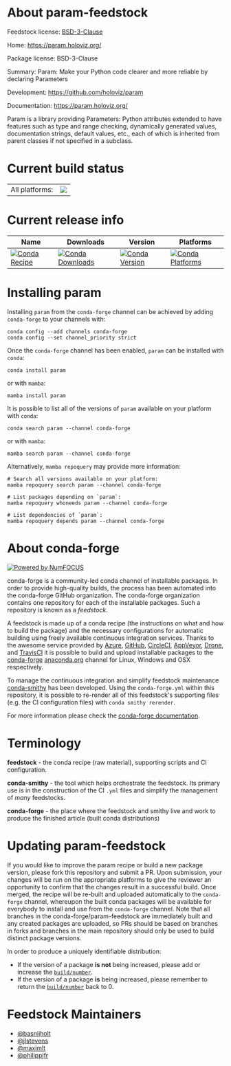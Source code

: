 About param-feedstock
=====================

Feedstock license: [BSD-3-Clause](https://github.com/conda-forge/param-feedstock/blob/main/LICENSE.txt)

Home: https://param.holoviz.org/

Package license: BSD-3-Clause

Summary: Param: Make your Python code clearer and more reliable by declaring Parameters

Development: https://github.com/holoviz/param

Documentation: https://param.holoviz.org/

Param is a library providing Parameters: Python attributes
extended to have features such as type and range checking,
dynamically generated values, documentation strings, default
values, etc., each of which is inherited from parent classes
if not specified in a subclass.


Current build status
====================


<table><tr><td>All platforms:</td>
    <td>
      <a href="https://dev.azure.com/conda-forge/feedstock-builds/_build/latest?definitionId=5240&branchName=main">
        <img src="https://dev.azure.com/conda-forge/feedstock-builds/_apis/build/status/param-feedstock?branchName=main">
      </a>
    </td>
  </tr>
</table>

Current release info
====================

| Name | Downloads | Version | Platforms |
| --- | --- | --- | --- |
| [![Conda Recipe](https://img.shields.io/badge/recipe-param-green.svg)](https://anaconda.org/conda-forge/param) | [![Conda Downloads](https://img.shields.io/conda/dn/conda-forge/param.svg)](https://anaconda.org/conda-forge/param) | [![Conda Version](https://img.shields.io/conda/vn/conda-forge/param.svg)](https://anaconda.org/conda-forge/param) | [![Conda Platforms](https://img.shields.io/conda/pn/conda-forge/param.svg)](https://anaconda.org/conda-forge/param) |

Installing param
================

Installing `param` from the `conda-forge` channel can be achieved by adding `conda-forge` to your channels with:

```
conda config --add channels conda-forge
conda config --set channel_priority strict
```

Once the `conda-forge` channel has been enabled, `param` can be installed with `conda`:

```
conda install param
```

or with `mamba`:

```
mamba install param
```

It is possible to list all of the versions of `param` available on your platform with `conda`:

```
conda search param --channel conda-forge
```

or with `mamba`:

```
mamba search param --channel conda-forge
```

Alternatively, `mamba repoquery` may provide more information:

```
# Search all versions available on your platform:
mamba repoquery search param --channel conda-forge

# List packages depending on `param`:
mamba repoquery whoneeds param --channel conda-forge

# List dependencies of `param`:
mamba repoquery depends param --channel conda-forge
```


About conda-forge
=================

[![Powered by
NumFOCUS](https://img.shields.io/badge/powered%20by-NumFOCUS-orange.svg?style=flat&colorA=E1523D&colorB=007D8A)](https://numfocus.org)

conda-forge is a community-led conda channel of installable packages.
In order to provide high-quality builds, the process has been automated into the
conda-forge GitHub organization. The conda-forge organization contains one repository
for each of the installable packages. Such a repository is known as a *feedstock*.

A feedstock is made up of a conda recipe (the instructions on what and how to build
the package) and the necessary configurations for automatic building using freely
available continuous integration services. Thanks to the awesome service provided by
[Azure](https://azure.microsoft.com/en-us/services/devops/), [GitHub](https://github.com/),
[CircleCI](https://circleci.com/), [AppVeyor](https://www.appveyor.com/),
[Drone](https://cloud.drone.io/welcome), and [TravisCI](https://travis-ci.com/)
it is possible to build and upload installable packages to the
[conda-forge](https://anaconda.org/conda-forge) [anaconda.org](https://anaconda.org/)
channel for Linux, Windows and OSX respectively.

To manage the continuous integration and simplify feedstock maintenance
[conda-smithy](https://github.com/conda-forge/conda-smithy) has been developed.
Using the ``conda-forge.yml`` within this repository, it is possible to re-render all of
this feedstock's supporting files (e.g. the CI configuration files) with ``conda smithy rerender``.

For more information please check the [conda-forge documentation](https://conda-forge.org/docs/).

Terminology
===========

**feedstock** - the conda recipe (raw material), supporting scripts and CI configuration.

**conda-smithy** - the tool which helps orchestrate the feedstock.
                   Its primary use is in the construction of the CI ``.yml`` files
                   and simplify the management of *many* feedstocks.

**conda-forge** - the place where the feedstock and smithy live and work to
                  produce the finished article (built conda distributions)


Updating param-feedstock
========================

If you would like to improve the param recipe or build a new
package version, please fork this repository and submit a PR. Upon submission,
your changes will be run on the appropriate platforms to give the reviewer an
opportunity to confirm that the changes result in a successful build. Once
merged, the recipe will be re-built and uploaded automatically to the
`conda-forge` channel, whereupon the built conda packages will be available for
everybody to install and use from the `conda-forge` channel.
Note that all branches in the conda-forge/param-feedstock are
immediately built and any created packages are uploaded, so PRs should be based
on branches in forks and branches in the main repository should only be used to
build distinct package versions.

In order to produce a uniquely identifiable distribution:
 * If the version of a package **is not** being increased, please add or increase
   the [``build/number``](https://docs.conda.io/projects/conda-build/en/latest/resources/define-metadata.html#build-number-and-string).
 * If the version of a package **is** being increased, please remember to return
   the [``build/number``](https://docs.conda.io/projects/conda-build/en/latest/resources/define-metadata.html#build-number-and-string)
   back to 0.

Feedstock Maintainers
=====================

* [@basnijholt](https://github.com/basnijholt/)
* [@jlstevens](https://github.com/jlstevens/)
* [@maximlt](https://github.com/maximlt/)
* [@philippjfr](https://github.com/philippjfr/)


<!-- dummy commit to enable rerendering -->

